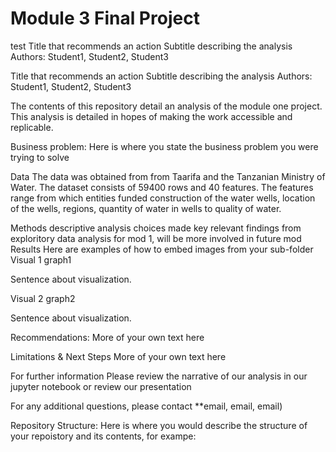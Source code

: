 
# Module 3 Final Project
test
Title that recommends an action
Subtitle describing the analysis
Authors: Student1, Student2, Student3

Title that recommends an action
Subtitle describing the analysis
Authors: Student1, Student2, Student3

The contents of this repository detail an analysis of the module one project. This analysis is detailed in hopes of making the work accessible and replicable.

Business problem:
Here is where you state the business problem you were trying to solve

Data
The data was obtained from from Taarifa and the Tanzanian Ministry of Water.  The dataset consists of 59400 rows and 40 features.  The features range from which entities funded construction of the water wells, location of the wells, regions, quantity of water in wells to quality of water.   


Methods
descriptive analysis
choices made
key relevant findings from exploritory data analysis for mod 1, will be more involved in future mod
Results
Here are examples of how to embed images from your sub-folder
Visual 1
graph1

Sentence about visualization.

Visual 2
graph2

Sentence about visualization.

Recommendations:
More of your own text here

Limitations & Next Steps
More of your own text here

For further information
Please review the narrative of our analysis in our jupyter notebook or review our presentation

For any additional questions, please contact **email, email, email)

Repository Structure:
Here is where you would describe the structure of your repoistory and its contents, for exampe:


